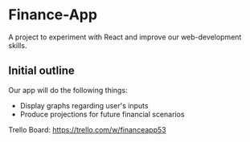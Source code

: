 # Finance-App
A project to experiment with React and improve our web-development skills.

## Initial outline
Our app will do the following things:
- Display graphs regarding user's inputs
- Produce projections for future financial scenarios

Trello Board: https://trello.com/w/financeapp53

